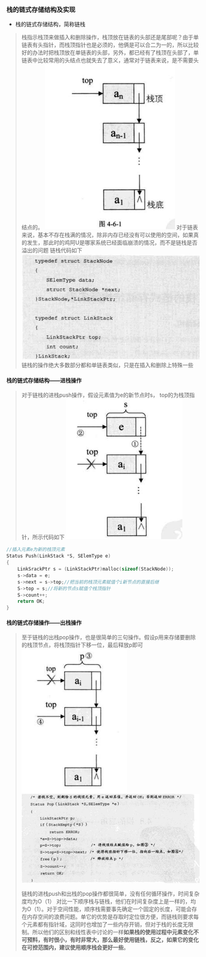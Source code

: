 ### 栈的链式存储结构及实现

- 栈的链式存储结构，简称链栈
> 栈指示栈顶来做插入和删除操作，栈顶放在链表的头部还是尾部呢？由于单链表有头指针，而栈顶指针也是必须的，他俩是可以合二为一的，所以比较好的办法时把栈顶放在单链表的头部，另外，都已经有了栈顶在头部了，单链表中比较常用的头结点也就失去了意义，通常对于链表来说，是不需要头结点的。
> ![enter description here][1]
> 对于链表来说，基本不存在栈满的情况，除非内存已经没有可以使用的空间，如果真的发生，那此时的鸡阿U是哪家系统已经面临崩溃的情况，而不是链栈是否溢出的问题
> 链栈代码如下
> ![enter description here][2]
> 链栈的操作绝大多数部分都和单链表类似，只是在插入和删除上特殊一些

#### 栈的链式存储结构——进栈操作
> 对于链栈的进栈push操作，假设元素值为e的新节点时s， top的为栈顶指针，所示代码如下
> ![enter description here][3]

``` c
//插入元素e为新的栈顶元素
Status Push(LinkStack *S, SElemType e)
{
	LinkSrackPtr s = (LinkStackPtr)malloc(sizeof(StackNode));
	s->data = e;
	s->next = s->top;//把当前的栈顶元素赋值个i新节点的直接后继
	S->top = s;//将新的节点s赋值个栈顶指针
	S->count++;
	return OK;
}
```
#### 栈的链式存储操作——出栈操作
> 至于链栈的出栈pop操作，也是很简单的三句操作。假设p用来存储要删除的栈顶节点，将栈顶指针下移一位，最后释放p即可
> ![enter description here][4]
> ![enter description here][5]
> 
> 链栈的进栈push和出栈的pop操作都很简单，没有任何循环操作，时间复杂度均为O（1）
> 对比一下顺序栈与链栈，他们在时间复杂度上是一样的，均为O（1）。对于空间性能，顺序栈需要事先确定一个固定的长度，可能会存在内存空间的浪费问题。单它的优势是存取时定位很方便，而链栈则要求每个元素都有指针域，这同时也增加了一些内存开销，但对于栈的长度无限制。所以他们的区别和线性表中讨论的一样**如果栈的使用过程中元素变化不可预料，有时很小，有时非常大，那么最好使用链栈，反之，如果它的变化在可控范围内，建议使用顺序栈会更好一些**。


  [1]: ./images/1510553449348.jpg
  [2]: ./images/1510553565088.jpg
  [3]: ./images/1510553678136.jpg
  [4]: ./images/1510554059948.jpg
  [5]: ./images/1510554080214.jpg
